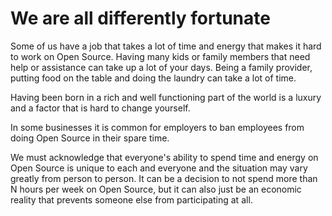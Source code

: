 # We are all differently fortunate

Some of us have a job that takes a lot of time and energy that makes it hard
to work on Open Source. Having many kids or family members that need help or
assistance can take up a lot of your days. Being a family provider, putting
food on the table and doing the laundry can take a lot of time.

Having been born in a rich and well functioning part of the world is a luxury
and a factor that is hard to change yourself.

In some businesses it is common for employers to ban employees from doing Open
Source in their spare time.

We must acknowledge that everyone's ability to spend time and energy on Open
Source is unique to each and everyone and the situation may vary greatly from
person to person. It can be a decision to not spend more than N hours per week
on Open Source, but it can also just be an economic reality that prevents
someone else from participating at all.
